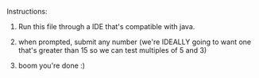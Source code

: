 Instructions:

1. Run this file through a IDE that's compatible with java. 
2. when prompted, submit any number (we're IDEALLY going to want one that's greater than 15 so we can test multiples of 5 and 3)

3. boom you're done :)
